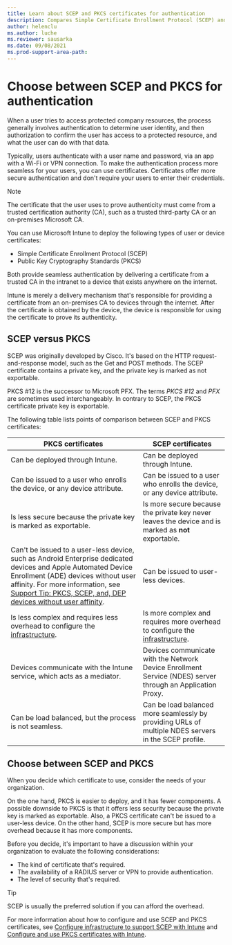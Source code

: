 ```yaml
---
title: Learn about SCEP and PKCS certificates for authentication
description: Compares Simple Certificate Enrollment Protocol (SCEP) and Public Key Cryptography Standards (PKCS) certificates for authentication, which you can deliver with Microsoft Intune.
author: helenclu
ms.author: luche
ms.reviewer: sausarka
ms.date: 09/08/2021
ms.prod-support-area-path: 
---
```

# Choose between SCEP and PKCS for authentication

When a user tries to access protected company resources, the process generally involves authentication to determine user identity, and then authorization to confirm the user has access to a protected resource, and what the user can do with that data.

Typically, users authenticate  with a user name and password, via an app with a Wi-Fi or VPN connection. To make the authentication process more seamless for your users, you can use certificates. Certificates offer more secure authentication and don't require your users to enter their credentials.
> [!NOTE]
> The certificate that the user uses to prove authenticity must come from a trusted certification authority (CA), such as a trusted third-party CA or an on-premises Microsoft CA.

You can use Microsoft Intune to deploy the following types of user or device certificates:

- Simple Certificate Enrollment Protocol (SCEP)
- Public Key Cryptography Standards (PKCS)

Both provide seamless authentication by delivering a certificate from a trusted CA in the intranet to a device that exists anywhere on the internet.

Intune is merely a delivery mechanism that's responsible for providing a certificate from an on-premises CA to devices through the internet. After the certificate is obtained by the device, the device is responsible for using the certificate to prove its authenticity.

## SCEP versus PKCS

SCEP was originally developed by Cisco. It's based on the HTTP request-and-response model, such as the Get and POST methods. The SCEP certificate contains a private key, and the private key is marked as not exportable.

PKCS #12 is the successor to Microsoft PFX. The terms *PKCS #12* and *PFX* are sometimes used interchangeably. In contrary to SCEP, the PKCS certificate private key is exportable.

The following table lists points of comparison between SCEP and PKCS certificates:

|PKCS certificates|SCEP certificates|
|----------|-----------|
|Can be deployed through Intune.|Can be deployed through Intune.|
|Can be issued to a user who enrolls the device, or any device attribute.|Can be issued to a user who enrolls the device, or any device attribute.|
|Is less secure because the private key is marked as exportable.|Is more secure because the private key never leaves the device and is marked as **not** exportable.|
|Can't be issued to a user-less device, such as Android Enterprise dedicated devices and Apple Automated Device Enrollment (ADE) devices without user affinity. For more information, see [Support Tip: PKCS, SCEP, and, DEP devices without user affinity](https://techcommunity.microsoft.com/t5/intune-customer-success/support-tip-pkcs-scep-and-dep-devices-without-user-affinity/ba-p/359061).|Can be issued to user-less devices.|
|Is less complex and requires less overhead to configure the [infrastructure](/mem/intune/protect/certificates-pfx-configure#requirements).|Is more complex and requires more overhead to configure the [infrastructure](/mem/intune/protect/certificates-scep-configure#prerequisites-for-using-scep-for-certificates).|
|Devices communicate with the Intune service, which acts as a mediator.|Devices communicate with the Network Device Enrollment Service (NDES) server through an Application Proxy.|
|Can be load balanced, but the process is not seamless.|Can be load balanced more seamlessly by providing URLs of multiple NDES servers in the SCEP profile.|

## Choose between SCEP and PKCS

When you decide which certificate to use, consider the needs of your organization.

On the one hand, PKCS is easier to deploy, and it has fewer components. A possible downside to PKCS is that it offers less security because the private key is marked as exportable. Also, a PKCS certificate can't be issued to a user-less device. On the other hand, SCEP is more secure but has more overhead because it has more components.

Before you decide, it's important to have a discussion within your organization to evaluate the following considerations:

- The kind of certificate that's required.
- The availability of a RADIUS server or VPN to provide authentication.
- The level of security that's required.

> [!TIP]
> SCEP is usually the preferred solution if you can afford the overhead.

For more information about how to configure and use SCEP and PKCS certificates, see [Configure infrastructure to support SCEP with Intune](/mem/intune/protect/certificates-scep-configure) and [Configure and use PKCS certificates with Intune](/en-us/mem/intune/protect/certificates-pfx-configure).
